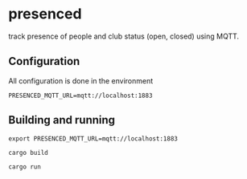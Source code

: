 # presenced

track presence of people and club status (open, closed) using
MQTT.

## Configuration

All configuration is done in the environment

    PRESENCED_MQTT_URL=mqtt://localhost:1883


## Building and running

    export PRESENCED_MQTT_URL=mqtt://localhost:1883

    cargo build

    cargo run
